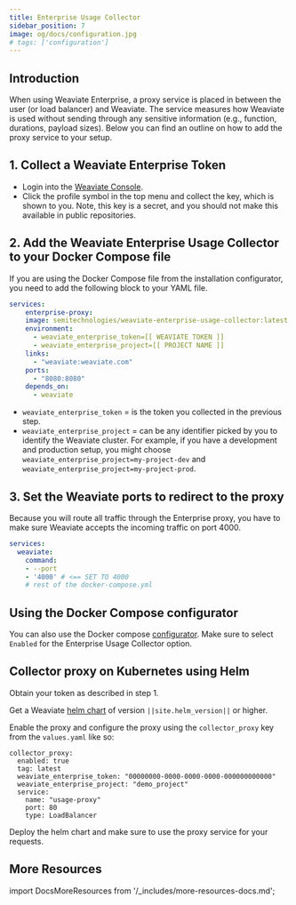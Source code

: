 ```yaml
---
title: Enterprise Usage Collector
sidebar_position: 7
image: og/docs/configuration.jpg
# tags: ['configuration']
---
```



<!-- Hidden for now as no longer used; to be removed in the future. -->
## Introduction

When using Weaviate Enterprise, a proxy service is placed in between the user (or load balancer) and Weaviate. The service measures how Weaviate is used without sending through any sensitive information (e.g., function, durations, payload sizes). Below you can find an outline on how to add the proxy service to your setup.

## 1. Collect a Weaviate Enterprise Token

- Login into the [Weaviate Console](https://console.weaviate.cloud).
- Click the profile symbol in the top menu and collect the key, which is shown to you. Note, this key is a secret, and you should not make this available in public repositories.

## 2. Add the Weaviate Enterprise Usage Collector to your Docker Compose file

If you are using the Docker Compose file from the installation configurator, you need to add the following block to your YAML file.

```yaml
services:
    enterprise-proxy:
    image: semitechnologies/weaviate-enterprise-usage-collector:latest
    environment:
      - weaviate_enterprise_token=[[ WEAVIATE TOKEN ]]
      - weaviate_enterprise_project=[[ PROJECT NAME ]]
    links:
      - "weaviate:weaviate.com"
    ports:
      - "8080:8080"
    depends_on:
      - weaviate
```

* `weaviate_enterprise_token` = is the token you collected in the previous step.
* `weaviate_enterprise_project` = can be any identifier picked by you to identify the Weaviate cluster. For example, if you have a development and production setup, you might choose `weaviate_enterprise_project=my-project-dev` and  `weaviate_enterprise_project=my-project-prod`.

## 3. Set the Weaviate ports to redirect to the proxy

Because you will route all traffic through the Enterprise proxy, you have to make sure Weaviate accepts the incoming traffic on port 4000.

```yaml
services:
  weaviate:
    command:
    - --port
    - '4000' # <== SET TO 4000
    # rest of the docker-compose.yml
```

## Using the Docker Compose configurator

You can also use the Docker compose [configurator](/developers/weaviate/installation/docker-compose.md#configurator). Make sure to select `Enabled` for the Enterprise Usage Collector option.

## Collector proxy on Kubernetes using Helm

Obtain your token as described in step 1.

Get a Weaviate [helm chart](https://github.com/weaviate/weaviate-helm/releases) of version `||site.helm_version||` or higher.

Enable the proxy and configure the proxy using the `collector_proxy` key from the `values.yaml` like so:
```
collector_proxy:
  enabled: true
  tag: latest
  weaviate_enterprise_token: "00000000-0000-0000-0000-000000000000"
  weaviate_enterprise_project: "demo_project"
  service:
    name: "usage-proxy"
    port: 80
    type: LoadBalancer
```

Deploy the helm chart and make sure to use the proxy service for your requests.

## More Resources

import DocsMoreResources from '/_includes/more-resources-docs.md';

<DocsMoreResources />
